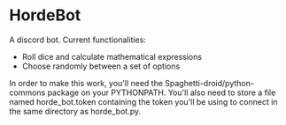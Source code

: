 # HordeBot

A discord bot.
Current functionalities:
  - Roll dice and calculate mathematical expressions
  - Choose randomly between a set of options
  
 In order to make this work, you'll need the Spaghetti-droid/python-commons package on your PYTHONPATH. 
 You'll also need to store a file named horde_bot.token containing the token you'll be using to connect in the same directory as horde_bot.py.
